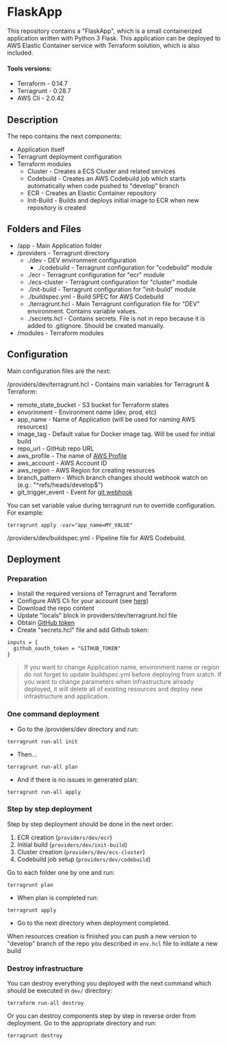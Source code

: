 # FlaskApp

This repository contains a "FlaskApp", which is a small containerized application written with Python 3 Flask. This application can be deployed to AWS Elastic Container service with Terraform solution, which is also included. 

#### Tools versions:
- Terraform - 0.14.7
- Terragrunt - 0.28.7
- AWS Cli - 2.0.42

## Description

The repo contains the next components:
- Application itself
- Terragrunt deployment configuration
- Terraform modules
	- Cluster - Creates a ECS Cluster and related services
	- Codebuild - Creates an AWS Codebuild job which starts automatically when code pushed to "develop" branch
	- ECR - Creates an Elastic Container repository
	- Init-Build - Builds and deploys initial image to ECR when new repository is created

## Folders and Files

- /app - Main Application folder
- /providers - Terragrunt directory
    - ./dev - DEV environment configuration
        - ./codebuild - Terragrunt configuration for "codebuild" module
	- ./ecr - Terragrunt configuration for "ecr" module
	- ./ecs-cluster - Terragrunt configuration for "cluster" module
	- ./init-build - Terragrunt configuration for "init-build" module
	- ./buildspec.yml - Build SPEC for AWS Codebuild
	- ./terragrunt.hcl - Main Terragrunt configuration file for "DEV" environment. Contains variable values.
	- ./secrets.hcl - Contains secrets. File is not in repo because it is added to .gitignore. Should be created manually.
- /modules - Terraform modules

## Configuration

Main configuration files are the next:

/providers/dev/terragrunt.hcl - Contains main variables for Terragrunt & Terraform:
- remote_state_bucket - S3 bucket for Terraform states
- envorinment - Environment name (dev, prod, etc)
- app_name - Name of Application (will be used for naming AWS resources)
- image_tag - Default value for Docker image tag. Will be used for initial build
- repo_url - GitHub repo URL
- aws_profile - The name of [AWS Profile](https://docs.aws.amazon.com/cli/latest/userguide/cli-configure-profiles.html)
- aws_account - AWS Account ID
- aws_region - AWS Region for creating resources
- branch_pattern - Which branch changes should webhook watch on (e.g.: "^refs/heads/develop$")
- git_trigger_event - Event for [git webhook](https://docs.aws.amazon.com/codebuild/latest/APIReference/API_WebhookFilter.html) 

You can set variable value during terragrunt run to override configuration. For example:

```
terragrunt apply -var="app_name=MY_VALUE"
```

/providers/dev/buildspec.yml - Pipeline file for AWS Codebuild. 

## Deployment

### Preparation

 - Install the required versions of Terragrunt and Terraform 
 - Configure AWS Cli for your account (see [here](https://docs.aws.amazon.com/cli/latest/userguide/cli-configure-files.html))
 - Download the repo content
 - Update "locals" block in providers/dev/terragrunt.hcl file
 - Obtain [GitHub token](https://docs.github.com/en/github/authenticating-to-github/creating-a-personal-access-token)
 - Create "secrets.hcl" file and add Github token:

```
inputs = {
  github_oauth_token = "GITHUB_TOKEN"
}
```

> If you want to change Application name, environment name or region do not forget to update buildspec.yml before deploying from sratch. If you want to change parameters when infrastructure already deployed, it will delete all of existing resources and deploy new infrastructure and application.

### One command deployment

 - Go to the /providers/dev directory and run:

```
terragrunt run-all init
```

- Then...

```
terragrunt run-all plan
```

- And if there is no issues in generated plan:

```
terragrunt run-all apply
```

### Step by step deployment

Step by step deployment should be done in the next order:

1. ECR creation (`providers/dev/ecr`)
2. Initial build (`providers/dev/init-build`)
3. Cluster creation (`providers/dev/ecs-cluster`)
4. Codebuild job setup (`providers/dev/codebuild`)

Go to each folder one by one and run:

```
terragrunt plan
```

- When plan is completed run:

```
terragrunt apply
```

- Go to the next directory when deployment completed. 

When resources creation is finished you can push a new version to "develop" branch of the repo you described in `env.hcl` file to initiate a new build 

### Destroy infrastructure

You can destroy everything you deployed with the next command which should be executed in `dev/` directory:

```
terraform run-all destroy
```

Or you can destroy components step by step in reverse order from deployment. Go to the appropriate directory and run:

```
terragrunt destroy
```   

